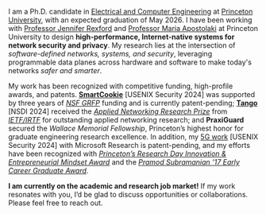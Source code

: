 I am a Ph.D. candidate in [Electrical and Computer Engineering](https://ece.princeton.edu/) at [Princeton University](https://www.princeton.edu/), with an expected graduation of May 2026. I have been working with [Professor Jennifer Rexford](https://www.cs.princeton.edu/~jrex/) and [Professor Maria Apostolaki](https://ece.princeton.edu/people/maria-apostolaki) at Princeton University to design **high-performance, Internet-native systems for network security and privacy**. My research lies at the intersection of *software-defined networks, systems, and security*, leveraging programmable data planes across hardware and software to make today's networks *safer and smarter*. 

<!-- My work has been recognized with competitive funding, high-profile awards, and patents. [**SmartCookie**](/publications/#smartcookie) [USENIX Security 2024] was supported by three years of [*NSF GRFP*](https://ece.princeton.edu/news/nsf-awards-grads-work-computer-vision-security-and-clean-energy-materials) funding and is currently patent-pending; [**Tango**](/publications/#tango) [NSDI 2024] received the [*Applied Networking Research Prize*](https://ece.princeton.edu/news/princeton-researchers-win-applied-networking-research-prize-improving-internet-performance) from [*IETF/IRTF*](https://www.irtf.org/anrp/) for outstanding applied networking research; and **PraxiGuard** secured the *Wallace Memorial Fellowship*, Princeton’s highest honor for graduate engineering research excellence. In addition, my [5G work](/publications/#frontstorm) [USENIX Security 2024] with Microsoft Research is patent-pending, and my efforts have been recognized with [*Princeton’s Research Day Innovation & Entrepreneurial Mindset Award*](https://www.princeton.edu/news/2022/05/10/princeton-research-day-returns-fully-person-first-time-three-years) and the [*Pramod Subramanian ’17 Early Career Graduate Award*](https://ece.princeton.edu/news/graduate-commencement-celebrates-critical-contributions-doctoral-and-masters-students).  -->

My work has been recognized with competitive funding, high-profile awards, and patents. [**SmartCookie**](#smartcookie) [USENIX Security 2024] was supported by three years of [*NSF GRFP*](https://ece.princeton.edu/news/nsf-awards-grads-work-computer-vision-security-and-clean-energy-materials) funding and is currently patent-pending; [**Tango**](#tango) [NSDI 2024] received the [*Applied Networking Research Prize*](https://ece.princeton.edu/news/princeton-researchers-win-applied-networking-research-prize-improving-internet-performance) from [*IETF/IRTF*](https://www.irtf.org/anrp/) for outstanding applied networking research; and **PraxiGuard** secured the *Wallace Memorial Fellowship*, Princeton’s highest honor for graduate engineering research excellence. In addition, my [5G work](#frontstorm) [USENIX Security 2024] with Microsoft Research is patent-pending, and my efforts have been recognized with [*Princeton’s Research Day Innovation & Entrepreneurial Mindset Award*](https://www.princeton.edu/news/2022/05/10/princeton-research-day-returns-fully-person-first-time-three-years) and the [*Pramod Subramanian ’17 Early Career Graduate Award*](https://ece.princeton.edu/news/graduate-commencement-celebrates-critical-contributions-doctoral-and-masters-students). 


**I am currently on the academic and research job market!** If my work resonates with you, I’d be glad to discuss opportunities or collaborations. Please feel free to reach out. 
